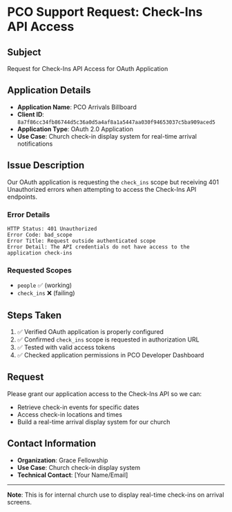 # PCO Support Request: Check-Ins API Access

## Subject
Request for Check-Ins API Access for OAuth Application

## Application Details
- **Application Name**: PCO Arrivals Billboard
- **Client ID**: `8a7f86cc34fb86744d5c36a0d5a4af8a1a5447aa030f94653037c5ba909aced5`
- **Application Type**: OAuth 2.0 Application
- **Use Case**: Church check-in display system for real-time arrival notifications

## Issue Description
Our OAuth application is requesting the `check_ins` scope but receiving 401 Unauthorized errors when attempting to access the Check-Ins API endpoints.

### Error Details
```
HTTP Status: 401 Unauthorized
Error Code: bad_scope
Error Title: Request outside authenticated scope
Error Detail: The API credentials do not have access to the application check-ins
```

### Requested Scopes
- `people` ✅ (working)
- `check_ins` ❌ (failing)

## Steps Taken
1. ✅ Verified OAuth application is properly configured
2. ✅ Confirmed `check_ins` scope is requested in authorization URL
3. ✅ Tested with valid access tokens
4. ✅ Checked application permissions in PCO Developer Dashboard

## Request
Please grant our application access to the Check-Ins API so we can:
- Retrieve check-in events for specific dates
- Access check-in locations and times
- Build a real-time arrival display system for our church

## Contact Information
- **Organization**: Grace Fellowship
- **Use Case**: Church check-in display system
- **Technical Contact**: [Your Name/Email]

---

**Note**: This is for internal church use to display real-time check-ins on arrival screens. 